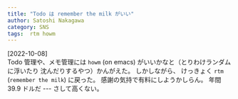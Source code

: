 ```yaml
---
title: "Todo は remember the milk がいい"
author: Satoshi Nakagawa
category: SNS
tags:  rtm howm
---
```


[2022-10-08]  
 Todo 管理や、メモ管理には
`howm` (on emacs) がいいかなと（とりわけランダムに浮いたり
沈んだりするやつ）かんがえた。
しかしながら、
けっきょく `rtm` (`remember the milk`) に戻った。
感謝の気持で有料にしようかしらん。
年間 39.9 ドルだ ---
さして高くない。

